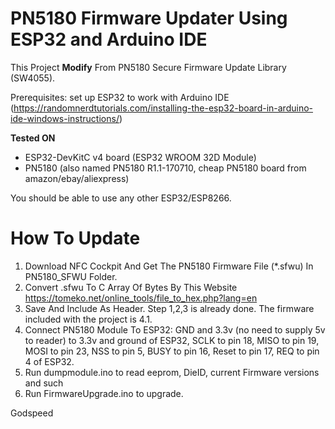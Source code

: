 # PN5180 Firmware Updater Using ESP32 and Arduino IDE

This Project **Modify** From PN5180 Secure Firmware Update Library (SW4055). 

Prerequisites: set up ESP32 to work with Arduino IDE (https://randomnerdtutorials.com/installing-the-esp32-board-in-arduino-ide-windows-instructions/)

**Tested ON**
+ ESP32-DevKitC v4 board (ESP32 WROOM 32D Module)
+ PN5180 (also named PN5180 R1.1-170710, cheap PN5180 board from amazon/ebay/aliexpress)

You should be able to use any other ESP32/ESP8266. 

# How To Update
1. Download NFC Cockpit And Get The PN5180 Firmware File (*.sfwu) In PN5180_SFWU Folder.
2. Convert .sfwu To C Array Of Bytes By This Website https://tomeko.net/online_tools/file_to_hex.php?lang=en
3. Save And Include As Header.
Step 1,2,3 is already done. The firmware included with the project is 4.1. 
4. Connect PN5180 Module To ESP32: GND and 3.3v (no need to supply 5v to reader) to 3.3v and ground of ESP32, SCLK to pin 18, MISO to pin 19, MOSI to pin 23, NSS to pin 5, BUSY to pin 16, Reset to pin 17, REQ to pin 4 of ESP32. 
5. Run dumpmodule.ino to read eeprom, DieID, current Firmware versions and such
6. Run FirmwareUpgrade.ino to upgrade.


Godspeed 
